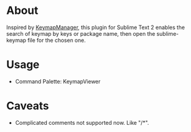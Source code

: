 # About

Inspired by [KeymapManager](https://github.com/welefen/KeymapManager), this plugin for Sublime Text 2 enables the search of keymap by keys or package name, then open the sublime-keymap file for the chosen one.

# Usage

- Command Palette: KeymapViewer

# Caveats

- Complicated comments not supported now. Like "/*".